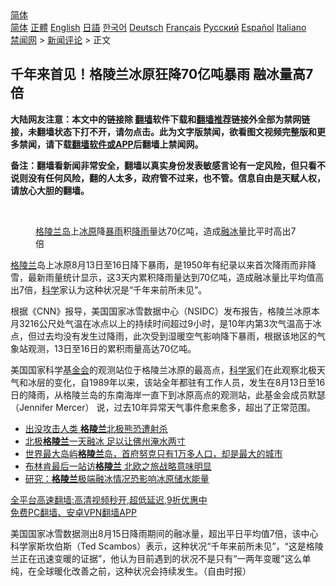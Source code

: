  <!-- 面包屑导航 --> <div class="breadcrumb"><!-- GTranslate: https://gtranslate.io/ -->  <div class="switcher notranslate">  <div class="selected">  <a href="#" onclick="return false;"> 简体</a>  </div>  <div class="option">  <a href="https://www.bannedbook.org" onclick="doGTranslate('zh-CN|zh-CN');jQuery('div.switcher div.selected a').html(jQuery(this).html());return false;" title="简体中文" class="nturl selected"> 简体</a>  <a href="https://www.bannedbook.org/zh-tw/" onclick="doGTranslate('zh-CN|zh-TW');jQuery('div.switcher div.selected a').html(jQuery(this).html());return false;" title="繁體中文" class="nturl"> 正體</a>  <a href="https://www.bannedbook.org/en/" onclick="doGTranslate('zh-CN|en');jQuery('div.switcher div.selected a').html(jQuery(this).html());return false;" title="English" class="nturl"> English</a>  <a href="https://www.bannedbook.org/ja/" onclick="doGTranslate('zh-CN|ja');jQuery('div.switcher div.selected a').html(jQuery(this).html());return false;" title="日本語" class="nturl"> 日語</a>  <a href="https://www.bannedbook.org/ko/" onclick="doGTranslate('zh-CN|ko');jQuery('div.switcher div.selected a').html(jQuery(this).html());return false;" title="한국어" class="nturl"> 한국어</a>  <a href="https://www.bannedbook.org/de/" onclick="doGTranslate('zh-CN|de');jQuery('div.switcher div.selected a').html(jQuery(this).html());return false;" title="Deutsch" class="nturl"> Deutsch</a>  <a href="https://www.bannedbook.org/fr/" onclick="doGTranslate('zh-CN|fr');jQuery('div.switcher div.selected a').html(jQuery(this).html());return false;" title="Français" class="nturl"> Français</a>  <a href="https://www.bannedbook.org/ru/" onclick="doGTranslate('zh-CN|ru');jQuery('div.switcher div.selected a').html(jQuery(this).html());return false;" title="Русский" class="nturl"> Русский</a>  <a href="https://www.bannedbook.org/es/" onclick="doGTranslate('zh-CN|es');jQuery('div.switcher div.selected a').html(jQuery(this).html());return false;" title="Español" class="nturl"> Español</a>  <a href="https://www.bannedbook.org/it/" onclick="doGTranslate('zh-CN|it');jQuery('div.switcher div.selected a').html(jQuery(this).html());return false;" title="Italiano" class="nturl"> Italiano</a>  </div>  </div>      <div class='breadcrumb-sub'><!-- Breadcrumb NavXT 6.3.0 --> <a href="https://www.bannedbook.org/" class="home">禁闻网</a> &gt; <a href="https://www.bannedbook.org/bnews/comments/" class="category">新闻评论</a> &gt; 正文</div></div><h2>千年来首见！格陵兰冰原狂降70亿吨暴雨 融冰量高7倍</h2> <p class="notice"><b>大陆网友注意：本文中的链接除 <a href="https://github.com/bannedbook/fanqiang" >翻墙</a>软件下载和<a href="https://github.com/killgcd/justmysocks/blob/master/README.md">翻墙推荐</a>链接外全部为禁网链接，未翻墙状态下打不开，请勿点击。此为文字版禁闻，欲看图文视频完整版和更多禁闻，请下载<a href="https://github.com/bannedbook/fanqiang">翻墙软件或APP</a>后翻墙上禁闻网。</p><p>备注：翻墙看新闻非常安全，翻墙以真实身份发表敏感言论有一定风险，但只看不说则没有任何风险，翻的人太多，政府管不过来，也不管。信息自由是天赋人权，请放心大胆的翻墙。</b></p>  <div class="entry"> <br /> <figure><a href="https://i1.wp.com/upload-images-bucket-v64rleca837do.s3.eu-west-1.amazonaws.com/wp-content/uploads/2021/08/21130735/Screen-Shot-2021-08-21-at-11.12.40-pm.png?fit=739%2C504&#038;ssl=1" data-caption="格陵兰岛上冰原降暴雨积降雨量达70亿吨，造成融冰量比平时高出7倍"></a><figcaption class="wp-caption-text"><a href="https://www.bannedbook.org/bnews/tag/%E6%A0%BC%E9%99%B5%E5%85%B0%E5%B2%9B/" class="st_tag internal_tag" rel="tag" title="标签 格陵兰岛 下的日志">格陵兰岛</a>上<a href="https://www.bannedbook.org/bnews/tag/%E5%86%B0%E5%8E%9F/" class="st_tag internal_tag" rel="tag" title="标签 冰原 下的日志">冰原</a>降<a href="https://www.bannedbook.org/bnews/tag/%E6%9A%B4%E9%9B%A8/" class="st_tag internal_tag" rel="tag" title="标签 暴雨 下的日志">暴雨</a>积<a href="https://www.bannedbook.org/bnews/tag/%E9%99%8D%E9%9B%A8/" class="st_tag internal_tag" rel="tag" title="标签 降雨 下的日志">降雨</a>量达70亿吨，造成<a href="https://www.bannedbook.org/bnews/tag/%E8%9E%8D%E5%86%B0/" class="st_tag internal_tag" rel="tag" title="标签 融冰 下的日志">融冰</a>量比平时高出7倍</figcaption></figure> <p><a href="https://www.bannedbook.org/bnews/tag/%E6%A0%BC%E9%99%B5%E5%85%B0/" class="st_tag internal_tag" rel="tag" title="标签 格陵兰 下的日志">格陵兰</a>岛上冰原8月13日至16日降下暴雨，是1950年有纪录以来首次降雨而非降雪，最新雨量统计显示，这3天内累积降雨量达到70亿吨，造成融冰量比平均值高出7倍，<span class='wp_keywordlink'><a href="https://www.bannedbook.org/forum11/topic309.html" title="禁片：“科学”的棍子" target="_blank">科学</a></span>家认为这种状况是“千年来前所未见”。</p> <p>根据《CNN》报导，美国国家冰雪数据中心（NSIDC）发布报告，格陵兰冰原本月3216公尺处气温在冰点以上的持续时间超过9小时，是10年内第3次气温高于冰点，但过去均没有发生过降雨，此次受到湿暖空气影响降下暴雨，根据该地区的气象站观测，13日至16日的累积雨量高达70亿吨。</p>  <p>美国国家科学<a href="https://www.bannedbook.org/bnews/tag/%E5%9F%BA%E9%87%91%E4%BC%9A/" class="st_tag internal_tag" rel="tag" title="标签 基金会 下的日志">基金会</a>的观测站位于格陵兰冰原的最高点，<a href="https://www.bannedbook.org/bnews/tag/%e7%a7%91%e5%ad%a6%e5%ae%b6/" class="st_tag internal_tag" rel="tag" title="标签 科学家 下的日志">科学家</a>们在此观察北极天气和冰层的变化，自1989年以来，该站全年都驻有工作人员，发生在8月13日至16日的降雨，从格陵兰岛的东南海岸一直下到冰原高点的观测站，此基金会成员默瑟 （Jennifer Mercer） 说，过去10年异常天气事件愈来愈多，超出了正常范围。</p> <ul class='op-related-articles' title='相关阅读'> <li><a href='https://www.bannedbook.org/bnews/baitai/20210805/1600542.html' target='_blank'>出没攻击人类 <b>格陵兰</b>北极熊恐遭射杀</a></li> <li><a href='https://www.bannedbook.org/bnews/baitai/20210731/1597725.html' target='_blank'>北极<b>格陵兰</b>一天融冰 足以让佛州淹水两寸</a></li> <li><a href='https://www.bannedbook.org/bnews/funmedia/20210622/1571646.html' target='_blank'>世界最大岛屿<b>格陵兰</b>岛，首府努克只有1万多人口，却是最大的城市</a></li> <li><a href='https://www.bannedbook.org/bnews/comments/20210522/1551521.html' target='_blank'>布林肯最后一站访<b>格陵兰</b> 北欧之旅战略意味明显</a></li> <li><a href='https://www.bannedbook.org/bnews/baitai/20210421/1530510.html' target='_blank'>研究：<b>格陵兰</b>极端融冰情况恐影响冰原储水能量</a></li> </ul> <p class="texttj"> <a href="https://github.com/bannedbook/fanqiang/wiki/V2ray%E6%9C%BA%E5%9C%BA" target="_blank">全平台高速翻墙:高清视频秒开,超低延迟,9折优惠中</a><br/> <a href="https://github.com/bannedbook/fanqiang/wiki/%E7%A6%81%E9%97%BB%E7%BD%91%E5%AE%89%E5%8D%93%E7%BF%BB%E5%A2%99%E6%96%B0%E9%97%BBAPP" target="_blank">免费PC翻墙、安卓VPN翻墙APP</a></p> <p>美国国家冰雪数据测出8月15日降雨期间的融冰量，超出平日平均值7倍，该中心科学家斯坎伯斯（Ted Scambos）表示，这种状况“千年来前所未见”，“这是格陵兰正在迅速变暖的证据”，他认为目前遇到的状况不是只有“一两年变暖”这么单纯，在全球暖化改善之前，这种状况会持续发生。（自由时报）</p><a name='sharetosocial'></a>  <div style="margin-bottom:5px;padding-bottom:5px;clear:both"> <div id="archive-pix-1" class="banner-ads"> <!-- AuctionX Display platform tag START --> <div id="26318x728x90x621x_ADSLOT2" clicktrack="%%CLICK_URL_ESC%%"></div> <!-- AuctionX Display platform tag END --> </div> <div id="archive-pix-2" class="banner-ads"> <!-- AuctionX Display platform tag START --> <div id="26315x300x250x621x_ADSLOT2" clicktrack="%%CLICK_URL_ESC%%"></div> <!-- AuctionX Display platform tag END --> </div> </div>  <div id="archive-pix-1" class="banner-ads"> <!-- AuctionX Display platform tag START --> <div id="26318x728x90x621x_ADSLOT3" clicktrack="%%CLICK_URL_ESC%%"></div> <!-- AuctionX Display platform tag END --> </div> </div><!--END ENTRY--> 